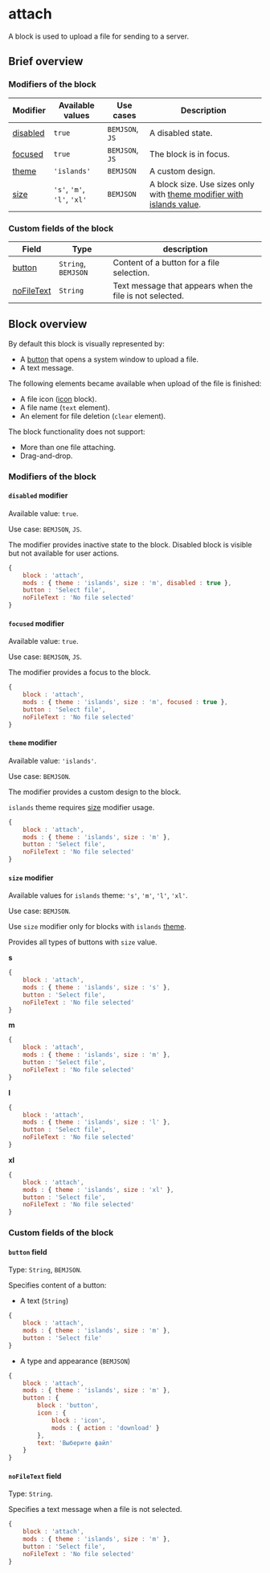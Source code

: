 # attach

A block is used to upload a file for sending to a server.

## Brief overview

### Modifiers of the block

| Modifier | Available values | Use cases | Description |
| ----------- | ------------------- | -------------------- | -------- |
| <a href="#disabled">disabled</a> | <code>true</code> | <code>BEMJSON</code>, <code>JS</code> | A disabled state. |
| <a href="#focused">focused</a> | <code>true</code> | <code>BEMJSON</code>, <code>JS</code> | The block is in focus. |
| <a href="#themes">theme</a> | <code>'islands'</code> | <code>BEMJSON</code> | A custom design. |
| <a href="#size">size</a> | <code>'s'</code>, <code>'m'</code>, <code>'l'</code>, <code>'xl'</code> | <code>BEMJSON</code> | A block size. Use sizes only with <a href="#themes">theme modifier with islands value</a>. |

### Custom fields of the block

| Field | Type | description |
| ---- | --- | -------- |
| <a href="#button">button</a> | <code>String</code>, <code>BEMJSON</code> | Content of a button for a file selection. |
| <a href="#nofiletext">noFileText</a> | <code>String</code> | Text message that appears when the file is not selected. |

## Block overview

By default this block is visually represented by:

* A [button](../button/button.en.md) that opens a system window to upload a file.
* A text message.

The following elements became available when upload of the file is finished:

* A file icon ([icon](../icon/icon.en.md) block).
* A file name (`text` element).
* An element for file deletion (`clear` element).

The block functionality does not support:

* More than one file attaching.
* Drag-and-drop.

### Modifiers of the block

<a name="disabled"></a>

#### `disabled` modifier

Available value: `true`.

Use case: `BEMJSON`, `JS`.

The modifier provides inactive state to the block. Disabled block is visible but not available for user actions.

```js
{
    block : 'attach',
    mods : { theme : 'islands', size : 'm', disabled : true },
    button : 'Select file',
    noFileText : 'No file selected'
}
```

<a name="focused"></a>

#### `focused` modifier

Available value: `true`.

Use case: `BEMJSON`, `JS`.

The modifier provides a focus to the block.

```javascript
{
    block : 'attach',
    mods : { theme : 'islands', size : 'm', focused : true },
    button : 'Select file',
    noFileText : 'No file selected'
}
```

<a name="themes"></a>

#### `theme` modifier

Available value: `'islands'`.

Use case: `BEMJSON`.

The modifier provides a custom design to the block.

`islands` theme requires <a href="#buttonsize">size</a> modifier usage.

```js
{
    block : 'attach',
    mods : { theme : 'islands', size : 'm' },
    button : 'Select file',
    noFileText : 'No file selected'
}
```

<a name="size"></a>

#### `size` modifier

Available values for `islands` theme: `'s'`, `'m'`, `'l'`, `'xl'`.

Use case: `BEMJSON`.

Use `size` modifier only for blocks with `islands` <a href="#buttonthemes">theme</a>.

Provides all types of buttons with `size` value.

**s**

```js
{
    block : 'attach',
    mods : { theme : 'islands', size : 's' },
    button : 'Select file',
    noFileText : 'No file selected'
}
```

**m**

```js
{
    block : 'attach',
    mods : { theme : 'islands', size : 'm' },
    button : 'Select file',
    noFileText : 'No file selected'
}
```

**l**

```js
{
    block : 'attach',
    mods : { theme : 'islands', size : 'l' },
    button : 'Select file',
    noFileText : 'No file selected'
}
```

**xl**

```js
{
    block : 'attach',
    mods : { theme : 'islands', size : 'xl' },
    button : 'Select file',
    noFileText : 'No file selected'
}
```

### Custom fields of the block

<a name="button"></a>

#### `button` field

Type: `String`, `BEMJSON`.

Specifies content of a button:

* A text (`String`)

```js
{
    block : 'attach',
    mods : { theme : 'islands', size : 'm' },
    button : 'Select file'
}
```

* A type and appearance (`BEMJSON`)

```js
{
    block : 'attach',
    mods : { theme : 'islands', size : 'm' },
    button : {
        block : 'button',
        icon : {
            block : 'icon',
            mods : { action : 'download' }
        },
        text: 'Выберите файл'
    }
}
```

<a name="nofiletext"></a>

#### `noFileText` field

Type: `String`.

Specifies a text message when a file is not selected.

```js
{
    block : 'attach',
    mods : { theme : 'islands', size : 'm' },
    button : 'Select file',
    noFileText : 'No file selected'
}
```
